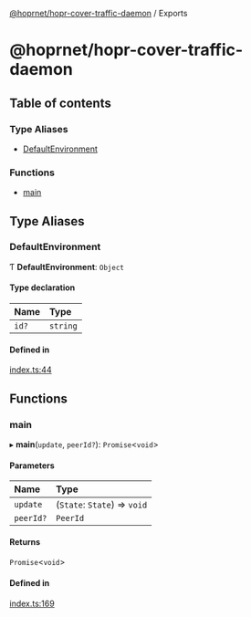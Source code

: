 [@hoprnet/hopr-cover-traffic-daemon](README.md) / Exports

# @hoprnet/hopr-cover-traffic-daemon

## Table of contents

### Type Aliases

- [DefaultEnvironment](modules.md#defaultenvironment)

### Functions

- [main](modules.md#main)

## Type Aliases

### DefaultEnvironment

Ƭ **DefaultEnvironment**: `Object`

#### Type declaration

| Name | Type |
| :------ | :------ |
| `id?` | `string` |

#### Defined in

[index.ts:44](https://github.com/hoprnet/hoprnet/blob/master/packages/cover-traffic-daemon/src/index.ts#L44)

## Functions

### main

▸ **main**(`update`, `peerId?`): `Promise`<`void`\>

#### Parameters

| Name | Type |
| :------ | :------ |
| `update` | (`State`: `State`) => `void` |
| `peerId?` | `PeerId` |

#### Returns

`Promise`<`void`\>

#### Defined in

[index.ts:169](https://github.com/hoprnet/hoprnet/blob/master/packages/cover-traffic-daemon/src/index.ts#L169)
